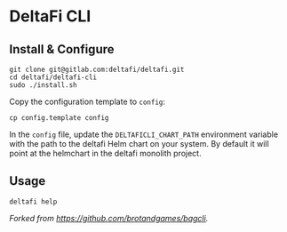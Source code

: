 # DeltaFi CLI

## Install & Configure

````
git clone git@gitlab.com:deltafi/deltafi.git
cd deltafi/deltafi-cli
sudo ./install.sh
````

Copy the configuration template to `config`:

````
cp config.template config
````

In the `config` file, update the `DELTAFICLI_CHART_PATH` environment variable with the path to the deltafi Helm chart on your system.  By default it will point at the helmchart in the deltafi monolith project.

## Usage

````
deltafi help
````

_Forked from https://github.com/brotandgames/bagcli._
